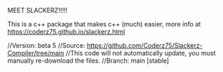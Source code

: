 MEET SLACKERZ!!!!!

This is a c++ package that makes c++ (much) easier, more info at https://coderz75.github.io/slackerz.html

//Version: beta 5
//Source: https://github.com/Coderz75/Slackerz-Compiler/tree/main
//This code will not automatically update, you must manually re-download the files.
//Branch: main [stable]
